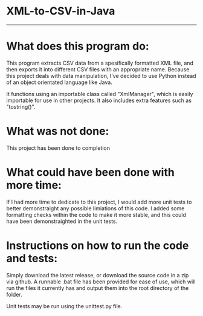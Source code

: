 # XML-to-CSV-in-Java
-----------------------

# What does this program do:
This program extracts CSV data from a spesifically formatted XML file, and
then exports it into different CSV files with an appropriate name.
Because this project deals with data manipulation, I've decided to
use Python instead of an object orientated language like Java.

It functions using an importable class called "XmlManager",
which is easily importable for use in other projects. It also includes
extra features such as "tostring()".

# What was not done:
This project has been done to completion

# What could have been done with more time:
If I had more time to dedicate to this project,
I would add more unit tests to better demonstraight any possible limiations of this code.
I added some formatting checks within the code to make it more stable, and this could
have been demonstraighted in the unit tests.

# Instructions on how to run the code and tests:
Simply download the latest release, or download the source code in a zip via github.
A runnable .bat file has been provided for ease of use, which will run the files
it currently has and output them into the root directory of the folder.

Unit tests may be run using the unittest.py file.


